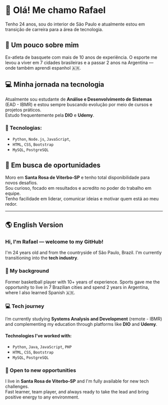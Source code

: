 
# 👋 Olá! Me chamo Rafael

Tenho 24 anos, sou do interior de São Paulo e atualmente estou em transição de carreira para a área de tecnologia.

## 🏀 Um pouco sobre mim

Ex-atleta de basquete com mais de 10 anos de experiência. O esporte me levou a viver em 7 cidades brasileiras e a passar 2 anos na Argentina — onde também aprendi espanhol 🇦🇷.

## 💻 Minha jornada na tecnologia

Atualmente sou estudante de **Análise e Desenvolvimento de Sistemas** (EAD - IBMR) e estou sempre buscando evolução por meio de cursos e projetos práticos.  
Estudo frequentemente pela **DIO** e **Udemy**.

### 🧪 Tecnologias:

- `Python`, `Node.js`, `JavaScript`,
- `HTML`, `CSS`, `Bootstrap`
- `MySQL`, `PostgreSQL`

## 🚀 Em busca de oportunidades

Moro em **Santa Rosa de Viterbo-SP** e tenho total disponibilidade para novos desafios.  
Sou curioso, focado em resultados e acredito no poder do trabalho em equipe.  
Tenho facilidade em liderar, comunicar ideias e motivar quem está ao meu redor.

---

## 🌎 English Version

### Hi, I'm Rafael — welcome to my GitHub!

I'm 24 years old and from the countryside of São Paulo, Brazil. I'm currently transitioning into the **tech industry**.

### 🏀 My background

Former basketball player with 10+ years of experience. Sports gave me the opportunity to live in 7 Brazilian cities and spend 2 years in Argentina, where I also learned Spanish 🇦🇷.

### 💻 Tech journey

I’m currently studying **Systems Analysis and Development** (remote - IBMR) and complementing my education through platforms like **DIO** and **Udemy**.

#### Technologies I’ve worked with:

- `Python`, `Java`, `JavaScript`, `PHP`
- `HTML`, `CSS`, `Bootstrap`
- `MySQL`, `PostgreSQL`

### 🚀 Open to new opportunities

I live in **Santa Rosa de Viterbo-SP** and I'm fully available for new tech challenges.  
Fast learner, team player, and always ready to take the lead and bring positive energy to any environment.



